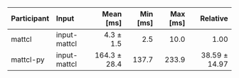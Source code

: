 | Participant | Input | Mean [ms] | Min [ms] | Max [ms] | Relative |
|:---|:---|---:|---:|---:|---:|
| mattcl | input-mattcl | 4.3 ± 1.5 | 2.5 | 10.0 | 1.00 |
| mattcl-py | input-mattcl | 164.3 ± 28.4 | 137.7 | 233.9 | 38.59 ± 14.97 |
